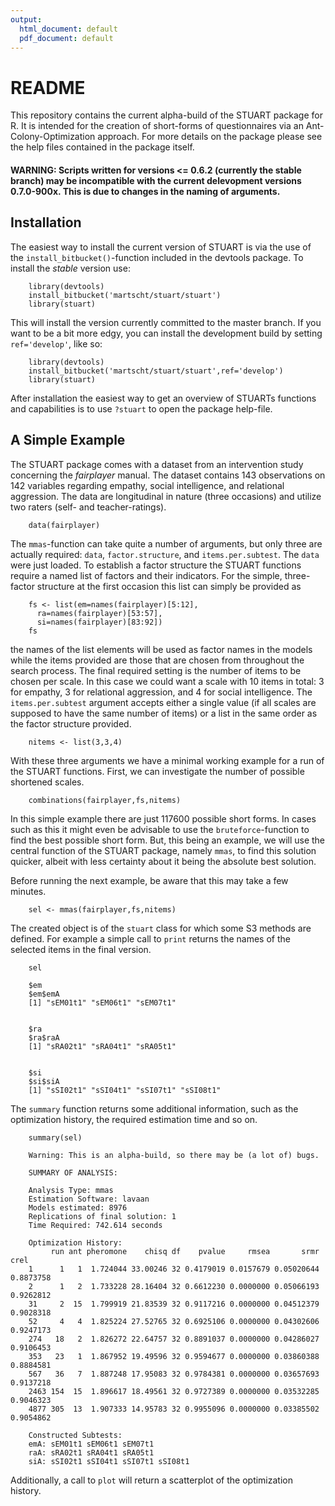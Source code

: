 ```yaml
---
output:
  html_document: default
  pdf_document: default
---
```

# README #

This repository contains the current alpha-build of the STUART package for R. It is intended for the creation of short-forms of questionnaires via an Ant-Colony-Optimization approach. For more details on the package please see the help files contained in the package itself.

#### WARNING: Scripts written for versions <= 0.6.2 (currently the stable branch) may be incompatible with the current delevopment versions 0.7.0-900x. This is due to changes in the naming of arguments.

## Installation ##

The easiest way to install the current version of STUART is via the use of the `install_bitbucket()`-function included in the devtools package. To install the *stable* version use:

        library(devtools)
        install_bitbucket('martscht/stuart/stuart')
        library(stuart)

This will install the version currently committed to the master branch. If you want to be a bit more edgy, you can install the development build by setting `ref='develop'`, like so:

        library(devtools)
        install_bitbucket('martscht/stuart/stuart',ref='develop')
        library(stuart)

After installation the easiest way to get an overview of STUARTs functions and capabilities is to use `?stuart` to open the package help-file.

## A Simple Example ##

The STUART package comes with a dataset from an intervention study concerning the *fairplayer* manual. The dataset contains 143 observations on 142 variables regarding empathy, social intelligence, and relational aggression. The data are longitudinal in nature (three occasions) and utilize two raters (self- and teacher-ratings).

        data(fairplayer)

The `mmas`-function can take quite a number of arguments, but only three are actually required: `data`, `factor.structure`, and `items.per.subtest`. The `data` were just loaded. To establish a factor structure the STUART functions require a named list of factors and their indicators. For the simple, three-factor structure at the first occasion this list can simply be provided as

        fs <- list(em=names(fairplayer)[5:12],
          ra=names(fairplayer)[53:57],
          si=names(fairplayer)[83:92])
        fs

the names of the list elements will be used as factor names in the models while the items provided are those that are chosen from throughout the search process. The final required setting is the number of items to be chosen per scale. In this case we could want a scale with 10 items in total: 3 for empathy, 3 for relational aggression, and 4 for social intelligence. The `items.per.subtest` argument accepts either a single value (if all scales are supposed to have the same number of items) or a list in the same order as the factor structure provided.

        nitems <- list(3,3,4)
        
With these three arguments we have a minimal working example for a run of the STUART functions. First, we can investigate the number of possible shortened scales.

        combinations(fairplayer,fs,nitems)

In this simple example there are just 117600 possible short forms. In cases such as this it might even be advisable to use the `bruteforce`-function to find the best possible short form. But, this being an example, we will use the central function of the STUART package, namely `mmas`, to find this solution quicker, albeit with less certainty about it being the absolute best solution.

Before running the next example, be aware that this may take a few minutes.

        sel <- mmas(fairplayer,fs,nitems)

The created object is of the `stuart` class for which some S3 methods are defined. For example a simple call to `print` returns the names of the selected items in the final version.

        sel
        
        $em
        $em$emA
        [1] "sEM01t1" "sEM06t1" "sEM07t1"
        
        
        $ra
        $ra$raA
        [1] "sRA02t1" "sRA04t1" "sRA05t1"
        
        
        $si
        $si$siA
        [1] "sSI02t1" "sSI04t1" "sSI07t1" "sSI08t1"

The `summary` function returns some additional information, such as the optimization history, the required estimation time and so on.

        summary(sel)
        
        Warning: This is an alpha-build, so there may be (a lot of) bugs.
        
        SUMMARY OF ANALYSIS:
        
        Analysis Type: mmas 
        Estimation Software: lavaan 
        Models estimated: 8976 
        Replications of final solution: 1 
        Time Required: 742.614 seconds
        
        Optimization History:
             run ant pheromone    chisq df    pvalue     rmsea       srmr      crel
        1      1   1  1.724044 33.00246 32 0.4179019 0.0157679 0.05020644 0.8873758
        2      1   2  1.733228 28.16404 32 0.6612230 0.0000000 0.05066193 0.9262812
        31     2  15  1.799919 21.83539 32 0.9117216 0.0000000 0.04512379 0.9028318
        52     4   4  1.825224 27.52765 32 0.6925106 0.0000000 0.04302606 0.9247173
        274   18   2  1.826272 22.64757 32 0.8891037 0.0000000 0.04286027 0.9106453
        353   23   1  1.867952 19.49596 32 0.9594677 0.0000000 0.03860388 0.8884581
        567   36   7  1.887248 17.95083 32 0.9784381 0.0000000 0.03657693 0.9137218
        2463 154  15  1.896617 18.49561 32 0.9727389 0.0000000 0.03532285 0.9046323
        4877 305  13  1.907333 14.95783 32 0.9955096 0.0000000 0.03385502 0.9054862
        
        Constructed Subtests:
        emA: sEM01t1 sEM06t1 sEM07t1
        raA: sRA02t1 sRA04t1 sRA05t1
        siA: sSI02t1 sSI04t1 sSI07t1 sSI08t1

Additionally, a call to `plot` will return a scatterplot of the optimization history. 